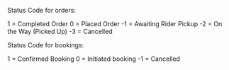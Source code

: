 Status Code for orders:

1 = Completed Order
0 = Placed Order
-1 = Awaiting Rider Pickup
-2 = On the Way (Picked Up)
-3 = Cancelled


Status Code for bookings:

1 = Confirmed Booking
0 = Initiated booking
-1 = Cancelled